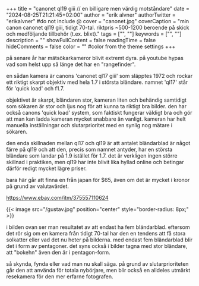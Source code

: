 +++
title = "canonet ql19 giii // en billigare men värdig motståndare"
date = "2024-08-25T21:21:45+02:00"
author = "erik alvner"
authorTwitter = "erikalvner" #do not include @
cover = "canonet.jpg"
coverCaption = "min canon canonet ql19 giii, tidigt 70-tal. riktpris ~500-1200 beroende på skick och medföljande tillbehör (t.ex. blixt)."
tags = ["", ""]
keywords = ["", ""]
description = ""
showFullContent = false
readingTime = false
hideComments = false
color = "" #color from the theme settings
+++

på senare år har mätsökarkameror blivit extremt dyra. på youtube hypas vad som helst upp så länge det har en "rangefinder". 

en sådan kamera är canons 'canonet ql17 giii' som släpptes 1972 och rockar ett riktigt skarpt objektiv med hela 1.7 i största bländare. namnet 'ql17' står för 'quick load' och f1.7.

objektivet är skarpt, bländaren stor, kameran liten och behändig samtidigt som sökaren är stor och ljus nog för att kunna ta riktigt bra bilder. den har också canons 'quick load' system, som faktiskt fungerar väldigt bra och gör att man kan ladda kameran mycket snabbare än vanligt. kameran har helt manuella inställningar och slutarprioritet med en synlig nog mätare i sökaren.

den enda skillnaden mellan ql17 och ql19 är att antalet bländarblad är något färre på ql19 och att den, precis som namnet antyder, har en största bländare som landar på 1.9 istället för 1.7. det är verkligen ingen större skillnad i praktiken, men ql19 har inte blivit lika hyllad online och betingar därför redigt mycket lägre priser.

bara här går att finna en från japan för $65, även om det är mycket i kronor på grund av valutavärdet.

https://www.ebay.com/itm/375557110624

{{< image src="/gustav.jpg" position="center" style="border-radius: 8px;" >}}

i bilden ovan ser man resultatet av att endast ha fem bländarblad. eftersom det rör sig om en kamera från tidigt 70-tal har den en tendens att få stora solkatter eller vad det nu heter på bilderna. med endast fem bländarblad blir det i form av pentagoner. det syns också i bilder tagna med stor bländare, att "bokehn" även den är i pentagon-form.

så skynda, fynda eller vad man nu skall säga. på grund av slutarprioriteten går den att använda för totala nybörjare, men blir också en alldeles utmärkt resekamera för den mer erfarne fotografen.